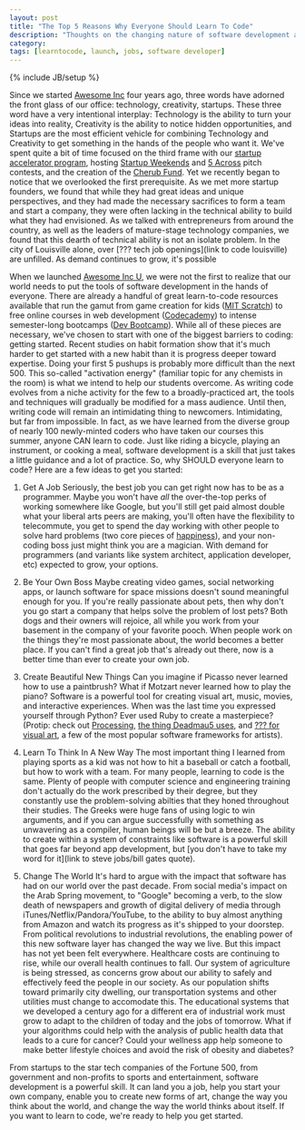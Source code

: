 ```yaml
---
layout: post
title: "The Top 5 Reasons Why Everyone Should Learn To Code"
description: "Thoughts on the changing nature of software development and why we think everyone should learn to code."
category: 
tags: [learntocode, launch, jobs, software developer]
---
```

{% include JB/setup %}

Since we started [Awesome Inc](http://awesomeinc.org) four years ago, three words have adorned the front glass of our office: technology, creativity, startups. These three word have a very intentional interplay: Technology is the ability to turn your ideas into reality, Creativity is the ability to notice hidden opportunities, and Startups are the most efficient vehicle for combining Technology and Creativity to get something in the hands of the people who want it. We've spent quite a bit of time focused on the third frame with our [startup accelerator program](http://accelerator.awesomeinc.org), hosting [Startup Weekends](http://startupweekend.org) and [5 Across](http://5across.org) pitch contests, and the creation of the [Cherub Fund](http://cherubfund.com). Yet we recently began to notice that we overlooked the first prerequisite. As we met more startup founders, we found that while they had great ideas and unique perspectives, and they had made the necessary sacrifices to form a team and start a company, they were often lacking in the technical ability to build what they had envisioned. As we talked with entrepreneurs from around the country, as well as the leaders of mature-stage technology companies, we found that this dearth of technical ability is not an isolate problem. In the city of Louisville alone, over [??? tech job openings](link to code louisville) are unfilled. As demand continues to grow, it's possible

When we launched [Awesome Inc U](http://awesomeincu.com), we were not the first to realize that our world needs to put the tools of software development in the hands of everyone. There are already a handful of great learn-to-code resources available that run the gamut from game creation for kids ([MIT Scratch](http://scratch.mit.edu)) to free online courses in web development ([Codecademy](http://codecademy.com)) to intense semester-long bootcamps ([Dev Bootcamp](http://devbootcamp.com)). While all of these pieces are necessary, we've chosen to start with one of the biggest barriers to coding: getting started. Recent studies on habit formation show that it's much harder to get started with a new habit than it is progress deeper toward expertise. Doing your first 5 pushups is probably more difficult than the next 500. This so-called "activation energy" (familiar topic for any chemists in the room) is what we intend to help our students overcome. As writing code evolves from a niche activity for the few to a broadly-practiced art, the tools and techniques will gradually be modified for a mass audience. Until then, writing code will remain an intimidating thing to newcomers. Intimidating, but far from impossible. In fact, as we have learned from the diverse group of nearly 100 newly-minted coders who have taken our courses this summer, anyone CAN learn to code. Just like riding a bicycle, playing an instrument, or cooking a meal, software development is a skill that just takes a little guidance and a lot of practice. So, why SHOULD everyone learn to code? Here are a few ideas to get you started:

1. Get A Job
	Seriously, the best job you can get right now has to be as a programmer. Maybe you won't have *all* the over-the-top perks of working somewhere like Google, but you'll still get paid almost double what your liberal arts peers are making, you'll often have the flexibility to telecommute, you get to spend the day working with other people to solve hard problems (two core pieces of [happiness](http://en.wikipedia.org/happiness)), and your non-coding boss just might think you are a magician. With demand for programmers (and variants like system architect, application developer, etc) expected to grow, your options.

2. Be Your Own Boss
	Maybe creating video games, social networking apps, or launch software for space missions doesn't sound meaningful enough for you. If you're really passionate about pets, then why don't you go start a company that helps solve the problem of lost pets? Both dogs and their owners will rejoice, all while you work from your basement in the company of your favorite pooch. When people work on the things they're most passionate about, the world becomes a better place. If you can't find a great job that's already out there, now is a better time than ever to create your own job.

3. Create Beautiful New Things
	Can you imagine if Picasso never learned how to use a paintbrush? What if Motzart never learned how to play the piano? Software is a powerful tool for creating visual art, music, movies, and interactive experiences. When was the last time you expressed yourself through Python? Ever used Ruby to create a masterpiece? (Protip: check out [Processing](???http://processing.org), [the thing Deadmau5 uses](), and [??? for visual art](), a few of the most popular software frameworks for artists).

4. Learn To Think In A New Way
	The most important thing I learned from playing sports as a kid was not how to hit a baseball or catch a football, but how to work with a team. For many people, learning to code is the same. Plenty of people with computer science and engineering training don't actually do the work prescribed by their degree, but they constantly use the problem-solving abilties that they honed throughout their studies. The Greeks were huge fans of using logic to win arguments, and if you can argue successfully with something as unwavering as a compiler, human beings will be but a breeze. The ability to create within a system of constraints like software is a powerful skill that goes far beyond app development, but [you don't have to take my word for it](link to steve jobs/bill gates quote).

5. Change The World
	It's hard to argue with the impact that software has had on our world over the past decade. From social media's impact on the Arab Spring movement, to "Google" becoming a verb, to the slow death of newspapers and growth of digital delivery of media through iTunes/Netflix/Pandora/YouTube, to the ability to buy almost anything from Amazon and watch its progress as it's shipped to your doorstep. From political revolutions to industrial revolutions, the enabling power of this new software layer has changed the way we live. But this impact has not yet been felt everywhere. Healthcare costs are continuing to rise, while our overall health continues to fall. Our system of agriculture is being stressed, as concerns grow about our ability to safely and effectively feed the people in our society. As our population shifts toward primarily city dwelling, our transportation systems and other utilities must change to accomodate this. The educational systems that we developed a century ago for a different era of industrial work must grow to adapt to the children of today and the jobs of tomorrow. What if your algorithms could help with the analysis of public health data that leads to a cure for cancer? Could your wellness app help someone to make better lifestyle choices and avoid the risk of obesity and diabetes?

From startups to the star tech companies of the Fortune 500, from government and non-profits to sports and entertainment, software development is a powerful skill. It can land you a job, help you start your own company, enable you to create new forms of art, change the way you think about the world, and change the way the world thinks about itself. If you want to learn to code, we're ready to help you get started.

